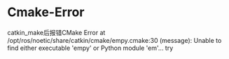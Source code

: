 # Cmake-Error
catkin_make后报错CMake Error at /opt/ros/noetic/share/catkin/cmake/empy.cmake:30 (message):   Unable to find either executable 'empy' or Python module 'em'...  try
